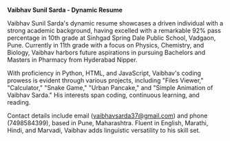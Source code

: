 

**Vaibhav Sunil Sarda - Dynamic Resume**

Vaibhav Sunil Sarda's dynamic resume showcases a driven individual with a strong academic background, having excelled with a remarkable 92% pass percentage in 10th grade at Sinhgad Spring Dale Public School, Vadgaon, Pune. Currently in 11th grade with a focus on Physics, Chemistry, and Biology, Vaibhav harbors future aspirations in pursuing Bachelors and Masters in Pharmacy from Hyderabad Nipper.

With proficiency in Python, HTML, and JavaScript, Vaibhav's coding prowess is evident through various projects, including "Files Viewer," "Calculator," "Snake Game," "Urban Pancake," and "Simple Animation of Vaibhav Sarda." His interests span coding, continuous learning, and reading.

Contact details include email (vaibhavsarda37@gmail.com) and phone (7498584399), based in Pune, Maharashtra. Fluent in English, Marathi, Hindi, and Marvadi, Vaibhav adds linguistic versatility to his skill set.



